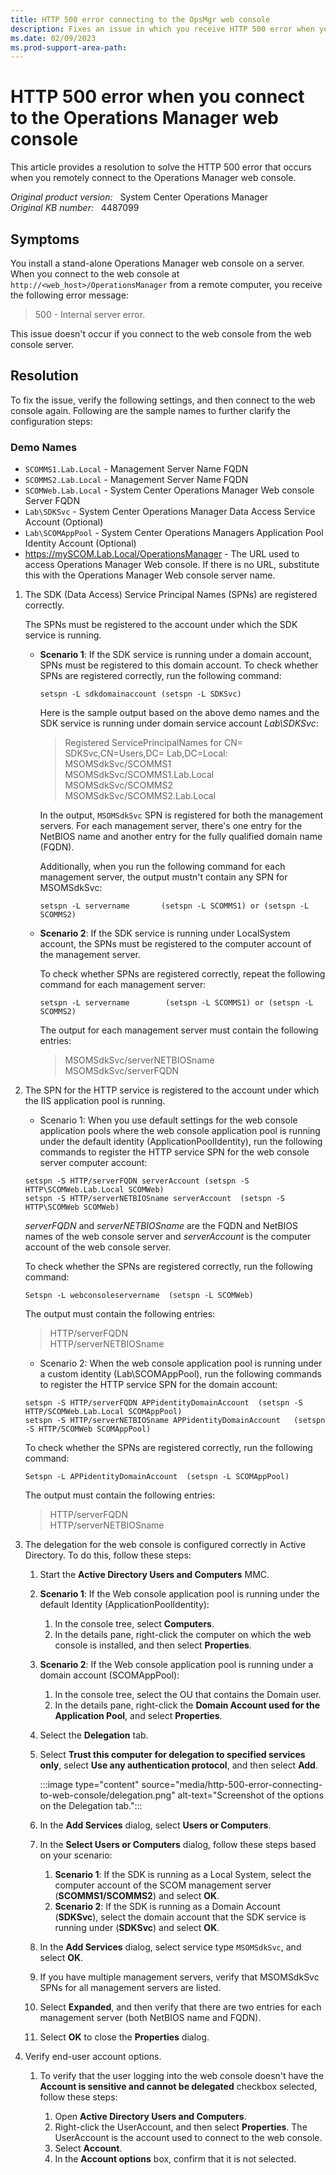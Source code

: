 ```yaml
---
title: HTTP 500 error connecting to the OpsMgr web console
description: Fixes an issue in which you receive HTTP 500 error when you remotely connect to a stand-alone Operations Manager web console.
ms.date: 02/09/2023
ms.prod-support-area-path: 
---
```

# HTTP 500 error when you connect to the Operations Manager web console

This article provides a resolution to solve the HTTP 500 error that occurs when you remotely connect to the Operations Manager web console.

_Original product version:_ &nbsp; System Center Operations Manager  
_Original KB number:_ &nbsp; 4487099

## Symptoms

You install a stand-alone Operations Manager web console on a server. When you connect to the web console at `http://<web_host>/OperationsManager` from a remote computer, you receive the following error message:

> 500 - Internal server error.

This issue doesn't occur if you connect to the web console from the web console server.

## Resolution

To fix the issue, verify the following settings, and then connect to the web console again. Following are the sample names to further clarify the configuration steps:

### Demo Names

- `SCOMMS1.Lab.Local` - Management Server Name FQDN
- `SCOMMS2.Lab.Local` - Management Server Name FQDN
- `SCOMWeb.Lab.Local` - System Center Operations Manager Web console Server FQDN
- `Lab\SDKSvc` - System Center Operations Manager Data Access Service Account (Optional)
- `Lab\SCOMAppPool` - System Center Operations Managers Application Pool Identity Account (Optional)
- https://mySCOM.Lab.Local/OperationsManager - The URL used to access Operations Manager Web console. If there is no URL, substitute this with the Operations Manager Web console server name.

1. The SDK (Data Access) Service Principal Names (SPNs) are registered correctly.

   The SPNs must be registered to the account under which the SDK service is running.

    - **Scenario 1**: If the SDK service is running under a domain account, SPNs must be registered to this domain account. To check whether SPNs are registered correctly, run the following command:

         ```console
         setspn -L sdkdomainaccount	(setspn -L SDKSvc)
         ```

      Here is the sample output based on the above demo names and the SDK service is running under domain service account *Lab\SDKSvc*:

      > Registered ServicePrincipalNames for CN= SDKSvc,CN=Users,DC= Lab,DC=Local:  
      > MSOMSdkSvc/SCOMMS1  
      > MSOMSdkSvc/SCOMMS1.Lab.Local  
      > MSOMSdkSvc/SCOMMS2  
      > MSOMSdkSvc/SCOMMS2.Lab.Local

       In the output, `MSOMSdkSvc` SPN is registered for both the management servers. For each management server, there's one entry for the NetBIOS name and another entry for the fully qualified domain name (FQDN).

       Additionally, when you run the following command for each management server, the output mustn't contain any SPN for MSOMSdkSvc:

         ```console
         setspn -L servername		(setspn -L SCOMMS1) or (setspn -L SCOMMS2)
         ```

    - **Scenario 2**: If the SDK service is running under LocalSystem account, the SPNs must be registered to the computer account of the management server.

      To check whether SPNs are registered correctly, repeat the following command for each management server:

        ```console
        setspn -L servername		(setspn -L SCOMMS1) or (setspn -L SCOMMS2)
        ```

        The output for each management server must contain the following entries:

        > MSOMSdkSvc/serverNETBIOSname  
        > MSOMSdkSvc/serverFQDN

2. The SPN for the HTTP service is registered to the account under which the IIS application pool is running.

    - Scenario 1: When you use default settings for the web console application pools where the web console application pool is running under the default identity (ApplicationPoolIdentity), run the following commands to register the HTTP service SPN for the web console server computer account:

    ```console
    setspn -S HTTP/serverFQDN serverAccount	(setspn -S HTTP\SCOMWeb.Lab.Local SCOMWeb)
    setspn -S HTTP/serverNETBIOSname serverAccount	(setspn -S HTTP\SCOMWeb SCOMWeb)
    ```

    *serverFQDN* and *serverNETBIOSname* are the FQDN and NetBIOS names of the web console server and *serverAccount* is the computer account of the web console server.

    To check whether the SPNs are registered correctly, run the following command:

    ```console
    Setspn -L webconsoleservername	(setspn -L SCOMWeb)
    ```

    The output must contain the following entries:

    > HTTP/serverFQDN  
    > HTTP/serverNETBIOSname

    - Scenario 2: When the web console application pool is running under a custom identity (Lab\SCOMAppPool), run the following commands to register the HTTP service SPN for the domain account:

    ```console
    setspn -S HTTP/serverFQDN APPidentityDomainAccount	(setspn -S HTTP/SCOMWeb.Lab.Local SCOMAppPool)
    setspn -S HTTP/serverNETBIOSname APPidentityDomainAccount	(setspn -S HTTP/SCOMWeb SCOMAppPool)
    ```
    To check whether the SPNs are registered correctly, run the following command:

    ```console
    Setspn -L APPidentityDomainAccount	(setspn -L SCOMAppPool)
    ```

    The output must contain the following entries:

    > HTTP/serverFQDN  
    > HTTP/serverNETBIOSname

3. The delegation for the web console is configured correctly in Active Directory. To do this, follow these steps:

    1. Start the **Active Directory Users and Computers** MMC.
    2. **Scenario 1**: If the Web console application pool is running under the default Identity (ApplicationPoolIdentity):    
         1. In the console tree, select **Computers**.
         2. In the details pane, right-click the computer on which the web console is installed, and then select **Properties**.
    3. **Scenario 2**: If the Web console application pool is running under a domain account (SCOMAppPool):
         1. In the console tree, select the OU that contains the Domain user.
         2.	In the details pane, right-click the **Domain Account used for the Application Pool**, and select **Properties**.

    4. Select the **Delegation** tab.
    5. Select **Trust this computer for delegation to specified services only**, select **Use any authentication protocol**, and then select **Add**.

          :::image type="content" source="media/http-500-error-connecting-to-web-console/delegation.png" alt-text="Screenshot of the options on the Delegation tab.":::

      6. In the **Add Services** dialog, select **Users or Computers**.

      7. In the **Select Users or Computers** dialog, follow these steps based on your scenario:
         1. **Scenario 1**: If the SDK is running as a Local System, select the computer account of the SCOM management server (**SCOMMS1/SCOMMS2**) and select **OK**. 
         2.	**Scenario 2**: If the SDK is running as a Domain Account (**SDKSvc**), select the domain account that the SDK service is running under (**SDKSvc**) and select **OK**.

  
      8. In the **Add Services** dialog, select service type `MSOMSdkSvc`, and select **OK**.
  
      9. If you have multiple management servers, verify that MSOMSdkSvc SPNs for all management servers are listed.
  
     10. Select **Expanded**, and then verify that there are two entries for each management server (both NetBIOS name and FQDN).
  
     11. Select **OK** to close the **Properties** dialog.
  
4. Verify end-user account options.

     1. To verify that the user logging into the web console doesn't have the **Account is sensitive and cannot be delegated** checkbox selected, follow these steps:

         1. Open **Active Directory Users and Computers**.
         2. Right-click the UserAccount, and then select **Properties**. The UserAccount is the account used to connect to the web console. 
         3. Select **Account**.
         4. In the **Account options** box, confirm that it is not selected.